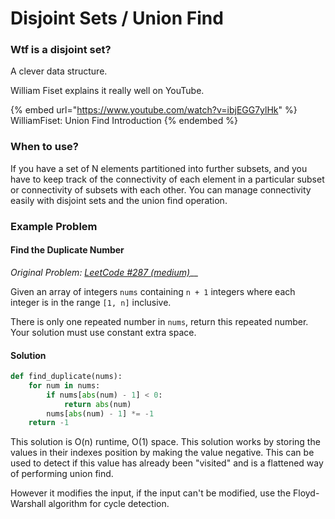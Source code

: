 # Disjoint Sets / Union Find

### Wtf is a disjoint set?

A clever data structure.

William Fiset explains it really well on YouTube.

{% embed url="https://www.youtube.com/watch?v=ibjEGG7ylHk" %}
WilliamFiset: Union Find Introduction
{% endembed %}

### When to use?

If you have a set of N elements partitioned into further subsets, and you have to keep track of the connectivity of each element in a particular subset or connectivity of subsets with each other. You can manage connectivity easily with disjoint sets and the union find operation.

### Example Problem

#### Find the Duplicate Number&#x20;

_Original Problem:_ [_LeetCode #287 (medium)_](https://leetcode.com/problems/find-the-duplicate-number/)__

Given an array of integers `nums` containing `n + 1` integers where each integer is in the range `[1, n]` inclusive.

There is only one repeated number in `nums`, return this repeated number. Your solution must use constant extra space.

#### Solution

```python
def find_duplicate(nums): 
    for num in nums: 
        if nums[abs(num) - 1] < 0: 
            return abs(num) 
        nums[abs(num) - 1] *= -1 
    return -1
```

This solution is O(n) runtime, O(1) space. This solution works by storing the values in their indexes position by making the value negative. This can be used to detect if this value has already been "visited" and is a flattened way of performing union find.

However it modifies the input, if the input can't be modified, use the Floyd-Warshall algorithm for cycle detection.
